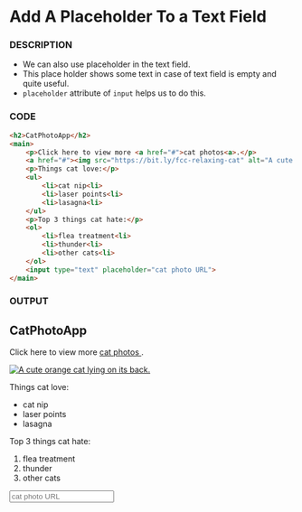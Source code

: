 # Add A Placeholder To a Text Field

### DESCRIPTION
* We can also use placeholder in the text field.
* This place holder shows some text in case of text field is empty and quite useful.
* `placeholder` attribute of `input` helps us to do this.

### CODE
```html
<h2>CatPhotoApp</h2>
<main>
    <p>Click here to view more <a href="#">cat photos<a>.</p>
    <a href="#"><img src="https://bit.ly/fcc-relaxing-cat" alt="A cute orange cat lying on its back."></a>
    <p>Things cat love:</p>
    <ul>
        <li>cat nip<li>
        <li>laser points<li>
        <li>lasagna<li>
    </ul>
    <p>Top 3 things cat hate:</p>
    <ol>
        <li>flea treatment<li>
        <li>thunder<li>
        <li>other cats<li>
    </ol>
    <input type="text" placeholder="cat photo URL">
</main>
```

### OUTPUT
<h2>CatPhotoApp</h2>
<main>
    <p>Click here to view more <a href="#"> cat photos <a>.</p>
    <a href="#"><img src="https://bit.ly/fcc-relaxing-cat" alt="A cute orange cat lying on its back."></a>
    <p>Things cat love:</p>
    <ul>
        <li>cat nip</li>
        <li>laser points</li>
        <li>lasagna</li>
    </ul>
    <p>Top 3 things cat hate:</p>
    <ol>
        <li>flea treatment</li>
        <li>thunder</li>
        <li>other cats</li>
    </ol>
    <input type="text" placeholder="cat photo URL">
</main>